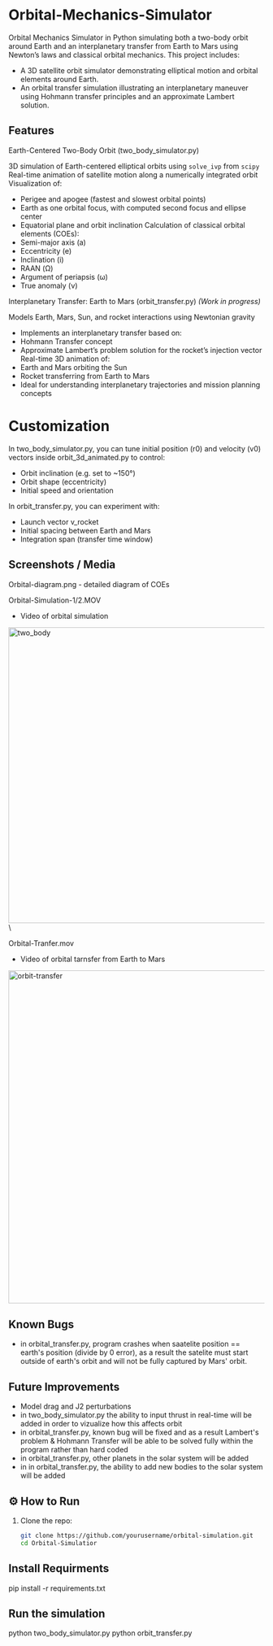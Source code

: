 # Orbital-Mechanics-Simulator
Orbital Mechanics Simulator in Python simulating both a two-body orbit around Earth and an interplanetary transfer from Earth to Mars using Newton’s laws and classical orbital mechanics.
This project includes:
  - A 3D satellite orbit simulator demonstrating elliptical motion and orbital elements around Earth.
  - An orbital transfer simulation illustrating an interplanetary maneuver using Hohmann transfer principles and an approximate Lambert solution.


## Features

Earth-Centered Two-Body Orbit (two_body_simulator.py)

3D simulation of Earth-centered elliptical orbits using `solve_ivp` from `scipy`
Real-time animation of satellite motion along a numerically integrated orbit
Visualization of:
  - Perigee and apogee (fastest and slowest orbital points)
  - Earth as one orbital focus, with computed second focus and ellipse center
  - Equatorial plane and orbit inclination
Calculation of classical orbital elements (COEs):
  - Semi-major axis (a)
  - Eccentricity (e)
  - Inclination (i)
  - RAAN (Ω)
  - Argument of periapsis (ω)
  - True anomaly (ν)

Interplanetary Transfer: Earth to Mars (orbit_transfer.py) *(Work in progress)*

Models Earth, Mars, Sun, and rocket interactions using Newtonian gravity
  - Implements an interplanetary transfer based on:
  - Hohmann Transfer concept
  - Approximate Lambert’s problem solution for the rocket’s injection vector
Real-time 3D animation of:
  - Earth and Mars orbiting the Sun
  - Rocket transferring from Earth to Mars
  - Ideal for understanding interplanetary trajectories and mission planning concepts

# Customization

In two_body_simulator.py, you can tune initial position (r0) and velocity (v0) vectors inside orbit_3d_animated.py to control:
  - Orbit inclination (e.g. set to ~150°)
  - Orbit shape (eccentricity)
  - Initial speed and orientation

In orbit_transfer.py, you can experiment with:
  - Launch vector v_rocket
  - Initial spacing between Earth and Mars
  - Integration span (transfer time window)

## Screenshots / Media

Orbital-diagram.png
    - detailed diagram of COEs

Orbital-Simulation-1/2.MOV
  - Video of orbital simulation

<img width="582" alt="two_body" src="https://github.com/user-attachments/assets/b2d19a8d-d2b7-432c-acb4-b2f1bcd5c9b7" />\
    
Orbital-Tranfer.mov
  - Video of orbital tarnsfer from Earth to Mars

<img width="655" alt="orbit-transfer" src="https://github.com/user-attachments/assets/cb08ea18-e689-4b23-9f09-f923793686e6" />

## Known Bugs
  - in orbital_transfer.py, program crashes when saatelite position == earth's position (divide by 0 error), as a result the satelite must start outside of earth's orbit and will not be fully captured by Mars' orbit.

## Future Improvements 
- Model drag and J2 perturbations 
- in two_body_simulator.py the ability to input thrust in real-time will be added in order to vizualize how this affects orbit
- in orbital_transfer.py, known bug will be fixed and as a result Lambert's problem & Hohmann Transfer will be able to be solved fully within the program rather than hard coded
- in orbital_transfer.py, other planets in the solar system will be added
- in in orbital_transfer.py, the ability to add new bodies to the solar system will be added


## ⚙️ How to Run

1. Clone the repo:
   ```bash
   git clone https://github.com/yourusername/orbital-simulation.git
   cd Orbital-Simulatior

## Install Requirments

pip install -r requirements.txt

## Run the simulation

python two_body_simulator.py
python orbit_transfer.py
